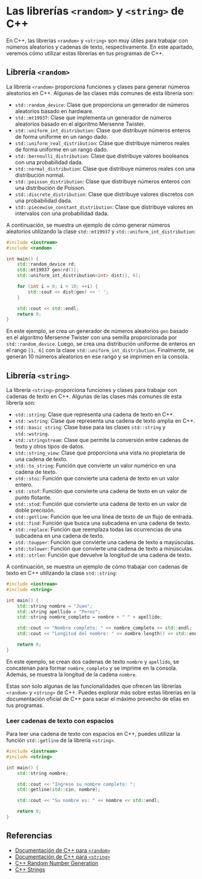 # Las librerías `<random>` y `<string>` de C++

En C++, las librerías `<random>` y `<string>` son muy útiles para trabajar con números aleatorios y cadenas de texto,
respectivamente. En este apartado, veremos cómo utilizar estas librerías en tus programas de C++.

## Librería `<random>`

La librería `<random>` proporciona funciones y clases para generar números aleatorios en C++. Algunas de las clases más
comunes de esta librería son:

- `std::random_device`: Clase que proporciona un generador de números aleatorios basado en hardware.
- `std::mt19937`: Clase que implementa un generador de números aleatorios basado en el algoritmo Mersenne Twister.
- `std::uniform_int_distribution`: Clase que distribuye números enteros de forma uniforme en un rango dado.
- `std::uniform_real_distribution`: Clase que distribuye números reales de forma uniforme en un rango dado.
- `std::bernoulli_distribution`: Clase que distribuye valores booleanos con una probabilidad dada.
- `std::normal_distribution`: Clase que distribuye números reales con una distribución normal.
- `std::poisson_distribution`: Clase que distribuye números enteros con una distribución de Poisson.
- `std::discrete_distribution`: Clase que distribuye valores discretos con una probabilidad dada.
- `std::piecewise_constant_distribution`: Clase que distribuye valores en intervalos con una probabilidad dada.

A continuación, se muestra un ejemplo de cómo generar números aleatorios utilizando la clase `std::mt19937` y
`std::uniform_int_distribution`:

```c++
#include <iostream>
#include <random>

int main() {
    std::random_device rd;
    std::mt19937 gen(rd());
    std::uniform_int_distribution<int> dist(1, 6);

    for (int i = 0; i < 10; ++i) {
        std::cout << dist(gen) << ' ';
    }

    std::cout << std::endl;
    return 0;
}
```

En este ejemplo, se crea un generador de números aleatorios `gen` basado en el algoritmo Mersenne Twister con una
semilla proporcionada por `std::random_device`. Luego, se crea una distribución uniforme de enteros en el rango
`[1, 6]` con la clase `std::uniform_int_distribution`. Finalmente, se generan 10 números aleatorios en ese rango y se
imprimen en la consola.

## Librería `<string>`

La librería `<string>` proporciona funciones y clases para trabajar con cadenas de texto en C++. Algunas de las clases
más comunes de esta librería son:

- `std::string`: Clase que representa una cadena de texto en C++.
- `std::wstring`: Clase que representa una cadena de texto amplia en C++.
- `std::basic_string`: Clase base para las clases `std::string` y `std::wstring`.
- `std::stringstream`: Clase que permite la conversión entre cadenas de texto y otros tipos de datos.
- `std::string_view`: Clase que proporciona una vista no propietaria de una cadena de texto.
- `std::to_string`: Función que convierte un valor numérico en una cadena de texto.
- `std::stoi`: Función que convierte una cadena de texto en un valor entero.
- `std::stof`: Función que convierte una cadena de texto en un valor de punto flotante.
- `std::stod`: Función que convierte una cadena de texto en un valor de doble precisión.
- `std::getline`: Función que lee una línea de texto de un flujo de entrada.
- `std::find`: Función que busca una subcadena en una cadena de texto.
- `std::replace`: Función que reemplaza todas las ocurrencias de una subcadena en una cadena de texto.
- `std::toupper`: Función que convierte una cadena de texto a mayúsculas.
- `std::tolower`: Función que convierte una cadena de texto a minúsculas.
- `std::strlen`: Función que devuelve la longitud de una cadena de texto.

A continuación, se muestra un ejemplo de cómo trabajar con cadenas de texto en C++ utilizando la clase `std::string`:

```c++
#include <iostream>
#include <string>

int main() {
    std::string nombre = "Juan";
    std::string apellido = "Perez";
    std::string nombre_completo = nombre + " " + apellido;

    std::cout << "Nombre completo: " << nombre_completo << std::endl;
    std::cout << "Longitud del nombre: " << nombre.length() << std::endl;

    return 0;
}
```

En este ejemplo, se crean dos cadenas de texto `nombre` y `apellido`, se concatenan para formar `nombre_completo` y
se imprime en la consola. Además, se muestra la longitud de la cadena `nombre`.

Estas son solo algunas de las funcionalidades que ofrecen las librerías `<random>` y `<string>` de C++. Puedes
explorar más sobre estas librerías en la documentación oficial de C++ para sacar el máximo provecho de ellas en tus
programas.

### Leer cadenas de texto con espacios

Para leer una cadena de texto con espacios en C++, puedes utilizar la función `std::getline` de la librería `<string>`.

```c++
#include <iostream>
#include <string>

int main() {
    std::string nombre;

    std::cout << "Ingrese su nombre completo: ";
    std::getline(std::cin, nombre);

    std::cout << "Su nombre es: " << nombre << std::endl;

    return 0;
}
```

## Referencias

- [Documentación de C++ para `<random>`](https://en.cppreference.com/w/cpp/header/random)
- [Documentación de C++ para `<string>`](https://en.cppreference.com/w/cpp/header/string)
- [C++ Random Number Generation](https://www.learncpp.com/cpp-tutorial/15-1-introduction-to-random-number-generation/)
- [C++ Strings](https://www.learncpp.com/cpp-tutorial/66-c-strings-an-introduction/)